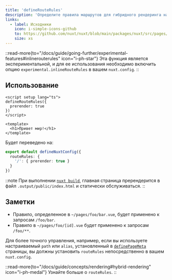 ```yaml
---
title: 'defineRouteRules'
description: 'Определите правила маршрутов для гибридного рендеринга на уровне страницы.'
links:
  - label: Исходники
    icon: i-simple-icons-github
    to: https://github.com/nuxt/nuxt/blob/main/packages/nuxt/src/pages/runtime/composables.ts
    size: xs
---
```


::read-more{to="/docs/guide/going-further/experimental-features#inlinerouterules" icon="i-ph-star"}
Эта функция является экспериментальной, и для ее использования необходимо включить опцию `experimental.inlineRouteRules` в вашем `nuxt.config`.
::

## Использование

```vue [pages/index.vue]
<script setup lang="ts">
defineRouteRules({
  prerender: true
})
</script>

<template>
  <h1>Привет мир!</h1>
</template>
```

Будет переведено на:

```ts [nuxt.config.ts]
export default defineNuxtConfig({
  routeRules: {
    '/': { prerender: true }
  }
})
```

::note
При выполнении [`nuxt build`](/docs/api/commands/build), главная страница пререндерится в файл `.output/public/index.html` и статически обслуживаться.
::

## Заметки

- Правило, определенное в `~/pages/foo/bar.vue`, будет применено к запросам `/foo/bar`.
- Правило в `~/pages/foo/[id].vue` будет применено к запросам `/foo/**`.

Для более точного управления, например, если вы используете настраиваемый `path` или `alias`, установленный в [`definePageMeta`](/docs/api/utils/define-page-meta) страницы, вы должны установить `routeRules` непосредственно в вашем `nuxt.config`.

::read-more{to="/docs/guide/concepts/rendering#hybrid-rendering" icon="i-ph-medal"}
Узнайте больше о `routeRules`.
::
